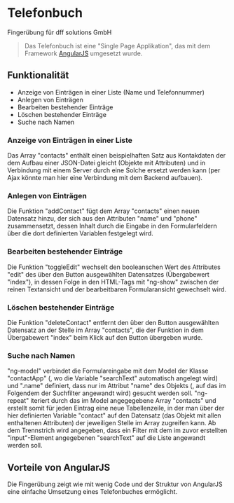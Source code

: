 ﻿# Telefonbuch
Fingerübung für dff solutions GmbH

> Das Telefonbuch ist eine "Single Page Applikation", das mit dem Framework [AngularJS](http://angularjs.org) umgesetzt wurde.

## Funktionalität

* Anzeige von Einträgen in einer Liste (Name und Telefonnummer)
* Anlegen von Einträgen
* Bearbeiten bestehender Einträge
* Löschen bestehender Einträge
* Suche nach Namen

### Anzeige von Einträgen in einer Liste

Das Array "contacts" enthält einen beispielhaften Satz aus Kontakdaten der dem Aufbau einer JSON-Datei gleicht (Objekte mit Attributen) und in Verbindung mit einem Server durch eine Solche ersetzt werden kann (per Ajax könnte man hier eine Verbindung mit dem Backend aufbauen).

### Anlegen von Einträgen

Die Funktion "addContact" fügt dem Array "contacts" einen neuen Datensatz hinzu, der sich aus den Attributen "name" und "phone" zusammensetzt, dessen Inhalt durch die Eingabe in den Formularfeldern über die dort definierten Variablen festgelegt wird.

### Bearbeiten bestehender Einträge

Die Funktion "toggleEdit" wechselt den booleanschen Wert des Attributes "edit" des über den Button ausgewählten Datensatzes (Übergabewert "index"), in dessen Folge in den HTML-Tags mit "ng-show" zwischen der reinen Textansicht und der bearbeitbaren Formularansicht gewechselt wird.

### Löschen bestehender Einträge

Die Funktion "deleteContact" entfernt den über den Button ausgewählten Datensatz an der Stelle im Array "contacts", die der Funktion in dem Übergabewert "index" beim Klick auf den Button übergeben wurde.

### Suche nach Namen

"ng-model" verbindet die Formulareingabe mit dem Model der Klasse "contactApp" (, wo die Variable "searchText" automatisch angelegt wird) und ".name" definiert, dass nur im Attribut "name" des Objekts (, auf das im Folgendem der Suchfilter angewandt wird) gesucht werden soll.
"ng-repeat" iteriert durch das im Model angegegebene Array "contacts" und erstellt somit für jeden Eintrag eine neue Tabellenzeile, in der man über der hier definierten Variable "contact" auf den Datensatz (das Objekt mit allen enthaltenen Attributen) der jeweiligen Stelle im Array zugreifen kann. Ab dem Trennstrich wird angegeben, dass ein Filter mit dem im zuvor erstellten "input"-Element angegebenen "searchText" auf die Liste angewandt werden soll.

## Vorteile von AngularJS

Die Fingerübung zeigt wie mit wenig Code und der Struktur von AngularJS eine einfache Umsetzung eines Telefonbuches ermöglicht.